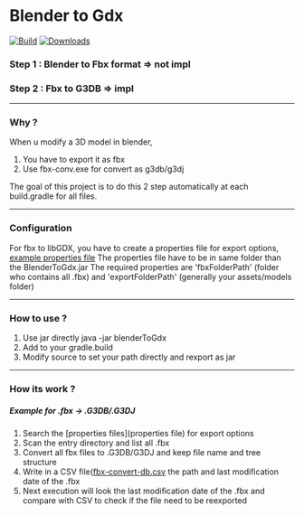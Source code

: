 # Blender to Gdx
[![Build](https://github.com/fabiitch/BlenderToGdx/workflows/Java%20CI/badge.svg?branch=master)](https://github.com/fabiitch/BlenderToGdx/actions/workflows/gradle.yml)
[![Downloads](https://img.shields.io/github/downloads/fabiitch/BlenderToGdx/total.svg)](https://github.com/fabiitch/BlenderToGdx/releases)

### Step 1 : Blender to Fbx format => not impl
### Step 2 : Fbx to G3DB =>  impl
****
### Why ?
When u modify a 3D model in blender, 
1) You have to export it as fbx
2) Use fbx-conv.exe for convert as g3db/g3dj 

The goal of this project is to do this 2 step automatically at each build.gradle for all files.
****
### Configuration
For fbx to libGDX, you have to create a properties file for export options, [example properties file](src/test/resources/fbx/fullTest/fbx-to-gdx.properties)
The properties file have to be in same folder than the BlenderToGdx.jar
The required properties are 'fbxFolderPath' (folder who contains all .fbx) and 'exportFolderPath' (generally your assets/models folder)
****
### How to use ?
1) Use jar directly java -jar blenderToGdx
2) Add to your gradle.build
3) Modify source to set your path directly and rexport as jar

****
### How its work ? 
##### Example for .fbx -> .G3DB/.G3DJ
1) Search the [properties files](properties file) for export options
2) Scan the entry directory and list all .fbx  
2) Convert all fbx files to .G3DB/G3DJ and keep file name and tree structure
3) Write in a CSV file([fbx-convert-db.csv](src/test/resources/fbx/fullTest/fbx-to-gdx-db.csv) the path and last modification date of the .fbx
4) Next execution will look the last modification date of the .fbx and compare with CSV to check if the file need to be reexported
